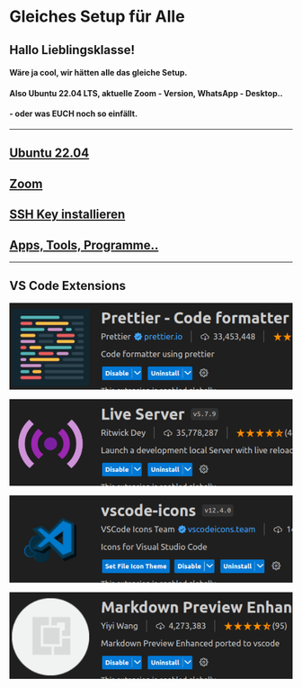# Gleiches Setup für Alle

## Hallo Lieblingsklasse!

#### Wäre ja cool, wir hätten alle das gleiche Setup.

#### Also Ubuntu 22.04 LTS, aktuelle Zoom - Version, WhatsApp - Desktop..

#### - oder was EUCH noch so einfällt.

---

## [Ubuntu 22.04](./ubuntu_22.04.md)

## [Zoom](./zoom.md)

## [SSH Key installieren](./ssh.md)

## [Apps, Tools, Programme..](./apps.md)

---

## VS Code Extensions

![Alt text](image.png)

![Alt text](image-1.png)

![Alt text](image-2.png)

![Alt text](image-3.png)
